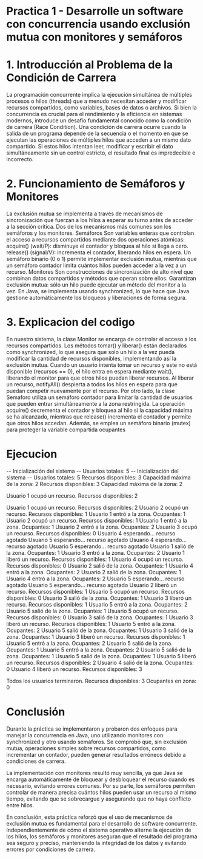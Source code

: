# Practica 1 - Desarrolle un software con concurrencia usando exclusión mutua con monitores y semáforos

# 1. Introducción al Problema de la Condición de Carrera
La programación concurrente implica la ejecución simultánea de múltiples procesos o hilos (threads) que a menudo necesitan   acceder y modificar recursos compartidos, como variables, bases de datos o archivos. Si bien la concurrencia es crucial para el rendimiento y la eficiencia en sistemas modernos, introduce un desafío fundamental conocido como la condición de carrera (Race Condition).
Una condición de carrera ocurre cuando la salida de un programa depende de la secuencia o el momento en que se ejecutan las operaciones de múltiples hilos que acceden a un mismo dato compartido. Si estos hilos intentan leer, modificar y escribir el dato simultáneamente sin un control estricto, el resultado final es impredecible e incorrecto.

# 2. Funcionamiento de Semáforos y Monitores
La exclusión mutua se implementa a través de mecanismos de sincronización que fuerzan a los hilos a esperar su turno antes de acceder a la sección crítica. Dos de los mecanismos más comunes son los semáforos y los monitores.
  Semáforos
    Son variables enteras que controlan el acceso a recursos compartidos mediante dos operaciones atómicas:
    acquire() (wait/P): disminuye el contador y bloquea al hilo si llega a cero.
    release() (signal/V): incrementa el contador, liberando hilos en espera. Un semáforo binario (0 o 1) permite implementar       exclusión mutua, mientras que un semáforo contador limita cuántos hilos pueden acceder a la vez a un recurso.
  Monitores
    Son construcciones de sincronización de alto nivel que combinan datos compartidos y métodos que operan sobre ellos.         Garantizan exclusión mutua: sólo un hilo puede ejecutar un método del monitor a la vez. En Java, se implementa usando         synchronized, lo que hace que Java gestione automáticamente los bloqueos y liberaciones de forma segura.

# 3. Explicacion del codigo
En nuestro sistema, la clase Monitor se encarga de controlar el acceso a los recursos compartidos. Los métodos tomar() y liberar() están declarados como synchronized, lo que asegura que solo un hilo a la vez pueda modificar la cantidad de recursos disponibles, implementando así la exclusión mutua. 
Cuando un usuario intenta tomar un recurso y este no está disponible (recursos == 0), el hilo entra en espera mediante wait(), liberando el monitor para que otros hilos puedan liberar recursos. Al liberar un recurso, notifyAll() despierta a todos los hilos en espera para que puedan competir nuevamente por el recurso.
Por otro lado, la clase Semaforo utiliza un semáforo contador para limitar la cantidad de usuarios que pueden entrar simultáneamente a la zona restringida. La operación acquire() decrementa el contador y bloquea al hilo si la capacidad máxima se ha alcanzado, mientras que release() incrementa el contador y permite que otros hilos accedan. Además, se emplea un semáforo binario (mutex) para proteger la variable compartida ocupantes

# Ejecucion
-- Inicialización del sistema --
Usuarios totales: 5
-- Inicialización del sistema --
Usuarios totales: 5
Recursos disponibles: 3
Capacidad máxima de la zona: 2
Recursos disponibles: 3
Capacidad máxima de la zona: 2

Usuario 1 ocupó un recurso. Recursos disponibles: 2

Usuario 1 ocupó un recurso. Recursos disponibles: 2
Usuario 2 ocupó un recurso. Recursos disponibles: 1
Usuario 1 entró a la zona. Ocupantes: 1
Usuario 2 ocupó un recurso. Recursos disponibles: 1
Usuario 1 entró a la zona. Ocupantes: 1
Usuario 2 entró a la zona. Ocupantes: 2
Usuario 3 ocupó un recurso. Recursos disponibles: 0
Usuario 4 esperando... recurso agotado
Usuario 5 esperando... recurso agotado
Usuario 4 esperando... recurso agotado
Usuario 5 esperando... recurso agotado
Usuario 1 salió de la zona. Ocupantes: 1
Usuario 3 entró a la zona. Ocupantes: 2
Usuario 1 liberó un recurso. Recursos disponibles: 1
Usuario 4 ocupó un recurso. Recursos disponibles: 0
Usuario 2 salió de la zona. Ocupantes: 1
Usuario 4 entró a la zona. Ocupantes: 2
Usuario 2 salió de la zona. Ocupantes: 1
Usuario 4 entró a la zona. Ocupantes: 2
Usuario 5 esperando... recurso agotado
Usuario 5 esperando... recurso agotado
Usuario 2 liberó un recurso. Recursos disponibles: 1
Usuario 5 ocupó un recurso. Recursos disponibles: 0
Usuario 3 salió de la zona. Ocupantes: 1
Usuario 3 liberó un recurso. Recursos disponibles: 1
Usuario 5 entró a la zona. Ocupantes: 2
Usuario 5 salió de la zona. Ocupantes: 1
Usuario 5 ocupó un recurso. Recursos disponibles: 0
Usuario 3 salió de la zona. Ocupantes: 1
Usuario 3 liberó un recurso. Recursos disponibles: 1
Usuario 5 entró a la zona. Ocupantes: 2
Usuario 5 salió de la zona. Ocupantes: 1
Usuario 3 salió de la zona. Ocupantes: 1
Usuario 3 liberó un recurso. Recursos disponibles: 1
Usuario 5 entró a la zona. Ocupantes: 2
Usuario 5 salió de la zona. Ocupantes: 1
Usuario 5 entró a la zona. Ocupantes: 2
Usuario 5 salió de la zona. Ocupantes: 1
Usuario 5 salió de la zona. Ocupantes: 1
Usuario 5 liberó un recurso. Recursos disponibles: 2
Usuario 4 salió de la zona. Ocupantes: 0
Usuario 4 liberó un recurso. Recursos disponibles: 3

Todos los usuarios terminaron.
Recursos disponibles: 3
Ocupantes en zona: 0

# Conclusión

Durante la práctica se implementaron y probaron dos enfoques para manejar la concurrencia en Java, uno utilizando monitores con synchronized y otro usando semáforos. Se comprobó que, sin exclusión mutua, operaciones simples sobre recursos compartidos, como incrementar un contador, pueden generar resultados erróneos debido a condiciones de carrera.

La implementación con monitores resultó muy sencilla, ya que Java se encarga automáticamente de bloquear y desbloquear el recurso cuando es necesario, evitando errores comunes. Por su parte, los semáforos permiten controlar de manera precisa cuántos hilos pueden usar un recurso al mismo tiempo, evitando que se sobrecargue y asegurando que no haya conflicto entre hilos.

En conclusión, esta práctica reforzó que el uso de mecanismos de exclusión mutua es fundamental para el desarrollo de software concurrente. Independientemente de cómo el sistema operativo alterne la ejecución de los hilos, los semáforos y monitores aseguran que el resultado del programa sea seguro y preciso, manteniendo la integridad de los datos y evitando errores por condiciones de carrera.

